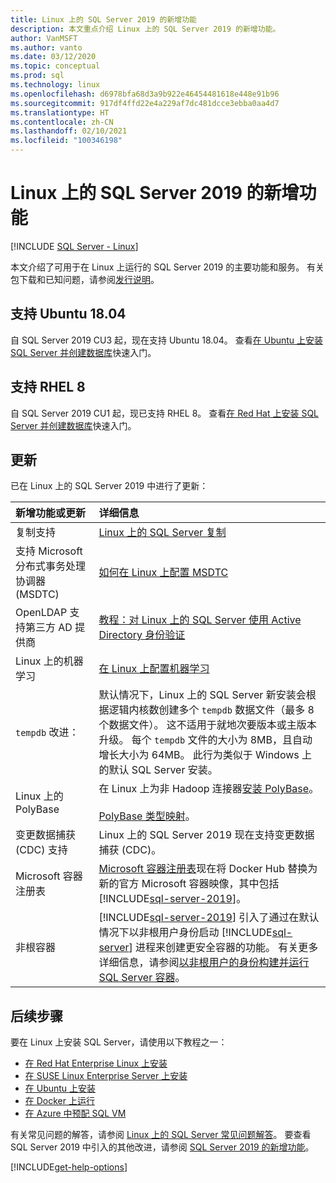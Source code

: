 ```yaml
---
title: Linux 上的 SQL Server 2019 的新增功能
description: 本文重点介绍 Linux 上的 SQL Server 2019 的新增功能。
author: VanMSFT
ms.author: vanto
ms.date: 03/12/2020
ms.topic: conceptual
ms.prod: sql
ms.technology: linux
ms.openlocfilehash: d6978bfa68d3a9b922e46454481618e448e91b96
ms.sourcegitcommit: 917df4ffd22e4a229af7dc481dcce3ebba0aa4d7
ms.translationtype: HT
ms.contentlocale: zh-CN
ms.lasthandoff: 02/10/2021
ms.locfileid: "100346198"
---
```

# <a name="whats-new-for-sql-server-2019-on-linux"></a>Linux 上的 SQL Server 2019 的新增功能

[!INCLUDE [SQL Server - Linux](../includes/applies-to-version/sql-linux.md)]

本文介绍了可用于在 Linux 上运行的 SQL Server 2019 的主要功能和服务。 有关包下载和已知问题，请参阅[发行说明](sql-server-linux-release-notes-2019.md)。

## <a name="ubuntu-1804-supported"></a>支持 Ubuntu 18.04

自 SQL Server 2019 CU3 起，现在支持 Ubuntu 18.04。 查看[在 Ubuntu 上安装 SQL Server 并创建数据库](quickstart-install-connect-ubuntu.md?view=sql-server-linux-ver15&preserve-view=true)快速入门。

## <a name="rhel-8-supported"></a>支持 RHEL 8

自 SQL Server 2019 CU1 起，现已支持 RHEL 8。 查看[在 Red Hat 上安装 SQL Server 并创建数据库](quickstart-install-connect-red-hat.md?view=sql-server-linux-ver15&preserve-view=true)快速入门。

## <a name="updates"></a>更新

已在 Linux 上的 SQL Server 2019 中进行了更新：

| 新增功能或更新 | 详细信息 |
|:-----|:-----|
|复制支持 |[Linux 上的 SQL Server 复制](sql-server-linux-replication.md)
|支持 Microsoft 分布式事务处理协调器 (MSDTC) |[如何在 Linux 上配置 MSDTC](sql-server-linux-configure-msdtc.md) |
|OpenLDAP 支持第三方 AD 提供商 |[教程：对 Linux 上的 SQL Server 使用 Active Directory 身份验证](sql-server-linux-active-directory-authentication.md) |
|Linux 上的机器学习 |[在 Linux 上配置机器学习](sql-server-linux-setup-machine-learning.md) |
|`tempdb` 改进： | 默认情况下，Linux 上的 SQL Server 新安装会根据逻辑内核数创建多个 `tempdb` 数据文件（最多 8 个数据文件）。 这不适用于就地次要版本或主版本升级。 每个 `tempdb` 文件的大小为 8MB，且自动增长大小为 64MB。 此行为类似于 Windows 上的默认 SQL Server 安装。 |
| Linux 上的 PolyBase | 在 Linux 上为非 Hadoop 连接器[安装 PolyBase](../relational-databases/polybase/polybase-linux-setup.md)。<br/><br/>[PolyBase 类型映射](../relational-databases/polybase/polybase-type-mapping.md)。 |
| 变更数据捕获 (CDC) 支持 | Linux 上的 SQL Server 2019 现在支持变更数据捕获 (CDC)。 |
| Microsoft 容器注册表 | [Microsoft 容器注册表](https://azure.microsoft.com/blog/microsoft-syndicates-container-catalog/)现在将 Docker Hub 替换为新的官方 Microsoft 容器映像，其中包括 [!INCLUDE[sql-server-2019](../includes/sssql19-md.md)]。 |
| 非根容器 | [!INCLUDE[sql-server-2019](../includes/sssql19-md.md)] 引入了通过在默认情况下以非根用户身份启动 [!INCLUDE[sql-server](../includes/ssnoversion-md.md)] 进程来创建更安全容器的功能。 有关更多详细信息，请参阅[以非根用户的身份构建并运行 SQL Server 容器](./sql-server-linux-docker-container-security.md#buildnonrootcontainer)。 |

## <a name="next-steps"></a>后续步骤

要在 Linux 上安装 SQL Server，请使用以下教程之一：

- [在 Red Hat Enterprise Linux 上安装](quickstart-install-connect-red-hat.md?view=sql-server-linux-ver15&preserve-view=true)
- [在 SUSE Linux Enterprise Server 上安装](quickstart-install-connect-suse.md?view=sql-server-linux-ver15&preserve-view=true)
- [在 Ubuntu 上安装](quickstart-install-connect-ubuntu.md?view=sql-server-linux-ver15&preserve-view=true)
- [在 Docker 上运行](quickstart-install-connect-docker.md?view=sql-server-linux-ver15&preserve-view=true)
- [在 Azure 中预配 SQL VM](/azure/virtual-machines/linux/sql/provision-sql-server-linux-virtual-machine?toc=/sql/toc/toc.json)

有关常见问题的解答，请参阅 [Linux 上的 SQL Server 常见问题解答](sql-server-linux-faq.md)。 要查看 SQL Server 2019 中引入的其他改进，请参阅 [SQL Server 2019 的新增功能](../sql-server/what-s-new-in-sql-server-ver15.md?view=sql-server-ver15&preserve-view=true)。

[!INCLUDE[get-help-options](../includes/paragraph-content/get-help-options.md)]